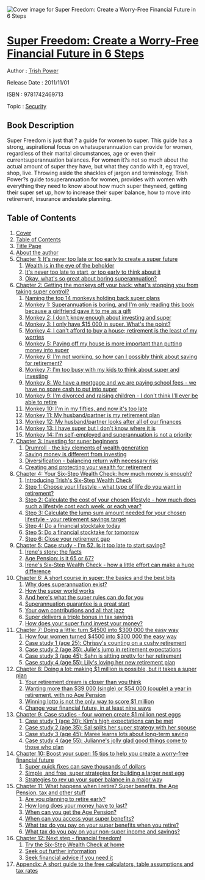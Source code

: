 ![Cover image for Super Freedom: Create a Worry-Free Financial Future in 6 Steps](https://imgdetail.ebookreading.net/cover/cover/security/EB9781742469713.jpg)

[Super Freedom: Create a Worry-Free Financial Future in 6 Steps](https://ebookreading.net/view/book/Super+Freedom%3A+Create+a+Worry-Free+Financial+Future+in+6+Steps-EB9781742469713_1.html "Super Freedom: Create a Worry-Free Financial Future in 6 Steps")
====================================================================================================================

Author : [Trish Power](https://ebookreading.net/search/author/Trish+Power)

Release Date : 2011/11/01

ISBN : 9781742469713

Topic : [Security](https://ebookreading.net/search/category/security)

Book Description
-----------------

Super Freedom is just that ? a guide for women to super. This guide has a strong, aspirational focus on whatsuperannuation can provide for women, regardless of their marital circumstances, age or even their currentsuperannuation balances. For women it?s not so much about the actual amount of super they have, but what they cando with it, eg travel, shop, live.
Throwing aside the shackles of jargon and terminology, Trish Power?s guide tosuperannuation for women, provides with women with everything they need to know about how much super theyneed, getting their super set up, how to increase their super balance, how to move into retirement, insurance andestate planning.
              
Table of Contents
-----------------

1. [Cover](https://ebookreading.net/view/book/Super+Freedom%3A+Create+a+Worry-Free+Financial+Future+in+6+Steps-EB9781742469713_0.html)
1. [Table of Contents](https://ebookreading.net/view/book/Super+Freedom%3A+Create+a+Worry-Free+Financial+Future+in+6+Steps-EB9781742469713_3.html)
1. [Title Page](https://ebookreading.net/view/book/Super+Freedom%3A+Create+a+Worry-Free+Financial+Future+in+6+Steps-EB9781742469713_0.html)
1. [About the author](https://ebookreading.net/view/book/Super+Freedom%3A+Create+a+Worry-Free+Financial+Future+in+6+Steps-EB9781742469713_4.html)
1. [Chapter 1: It&#39;s never too late or too early  to create a super future](https://ebookreading.net/view/book/Super+Freedom%3A+Create+a+Worry-Free+Financial+Future+in+6+Steps-EB9781742469713_5.html#a1)
    1. [Wealth is in the eye of the beholder ](https://ebookreading.net/view/book/Super+Freedom%3A+Create+a+Worry-Free+Financial+Future+in+6+Steps-EB9781742469713_5.html#a2)
    1. [It&#39;s never too late to start, or too early to think about it ](https://ebookreading.net/view/book/Super+Freedom%3A+Create+a+Worry-Free+Financial+Future+in+6+Steps-EB9781742469713_5.html#a3)
    1. [Okay, what&#39;s so great about boring superannuation? ](https://ebookreading.net/view/book/Super+Freedom%3A+Create+a+Worry-Free+Financial+Future+in+6+Steps-EB9781742469713_5.html#a4)
1. [Chapter 2: Getting the monkeys off your back: what&#39;s stopping you from taking super control?](https://ebookreading.net/view/book/Super+Freedom%3A+Create+a+Worry-Free+Financial+Future+in+6+Steps-EB9781742469713_6.html#a1)
    1. [Naming the top 14 monkeys holding back super plans](https://ebookreading.net/view/book/Super+Freedom%3A+Create+a+Worry-Free+Financial+Future+in+6+Steps-EB9781742469713_6.html#a2)
    1. [Monkey 1: Superannuation is boring, and I&#39;m only reading this book because a girlfriend gave it to me as a gift](https://ebookreading.net/view/book/Super+Freedom%3A+Create+a+Worry-Free+Financial+Future+in+6+Steps-EB9781742469713_6.html#a3)
    1. [Monkey 2: I don&#39;t know enough about investing and super](https://ebookreading.net/view/book/Super+Freedom%3A+Create+a+Worry-Free+Financial+Future+in+6+Steps-EB9781742469713_6.html#a4)
    1. [Monkey 3: I only have $15 000 in super. What&#39;s the point?](https://ebookreading.net/view/book/Super+Freedom%3A+Create+a+Worry-Free+Financial+Future+in+6+Steps-EB9781742469713_6.html#a5)
    1. [Monkey 4: I can&#39;t afford to buy a house; retirement is the least of my worries](https://ebookreading.net/view/book/Super+Freedom%3A+Create+a+Worry-Free+Financial+Future+in+6+Steps-EB9781742469713_6.html#a8)
    1. [Monkey 5: Paying off my house is more important than putting money into super](https://ebookreading.net/view/book/Super+Freedom%3A+Create+a+Worry-Free+Financial+Future+in+6+Steps-EB9781742469713_6.html#a9)
    1. [Monkey 6: I&#39;m not working, so how can I possibly think about saving for retirement?](https://ebookreading.net/view/book/Super+Freedom%3A+Create+a+Worry-Free+Financial+Future+in+6+Steps-EB9781742469713_6.html#a10)
    1. [Monkey 7: I&#39;m too busy with my kids to think about super and investing](https://ebookreading.net/view/book/Super+Freedom%3A+Create+a+Worry-Free+Financial+Future+in+6+Steps-EB9781742469713_6.html#a11)
    1. [Monkey 8: We have a mortgage and we are paying school fees - we have no spare cash to put into super](https://ebookreading.net/view/book/Super+Freedom%3A+Create+a+Worry-Free+Financial+Future+in+6+Steps-EB9781742469713_6.html#a12)
    1. [Monkey 9: I&#39;m divorced and raising children - I don&#39;t think I&#39;ll ever be able to retire](https://ebookreading.net/view/book/Super+Freedom%3A+Create+a+Worry-Free+Financial+Future+in+6+Steps-EB9781742469713_6.html#a13)
    1. [Monkey 10: I&#39;m in my fifties, and now it&#39;s too late](https://ebookreading.net/view/book/Super+Freedom%3A+Create+a+Worry-Free+Financial+Future+in+6+Steps-EB9781742469713_6.html#a14)
    1. [Monkey 11: My husband/partner is my  retirement plan](https://ebookreading.net/view/book/Super+Freedom%3A+Create+a+Worry-Free+Financial+Future+in+6+Steps-EB9781742469713_6.html#a15)
    1. [Monkey 12: My husband/partner looks after all of our finances](https://ebookreading.net/view/book/Super+Freedom%3A+Create+a+Worry-Free+Financial+Future+in+6+Steps-EB9781742469713_6.html#a16)
    1. [Monkey 13: I have super but I don&#39;t know where it is](https://ebookreading.net/view/book/Super+Freedom%3A+Create+a+Worry-Free+Financial+Future+in+6+Steps-EB9781742469713_6.html#a17)
    1. [Monkey 14: I&#39;m self-employed and superannuation is not a priority](https://ebookreading.net/view/book/Super+Freedom%3A+Create+a+Worry-Free+Financial+Future+in+6+Steps-EB9781742469713_6.html#a18)
1. [Chapter 3: Investing for super beginners ](https://ebookreading.net/view/book/Super+Freedom%3A+Create+a+Worry-Free+Financial+Future+in+6+Steps-EB9781742469713_7.html#a1)
    1. [Drumroll - the key elements of wealth generation ](https://ebookreading.net/view/book/Super+Freedom%3A+Create+a+Worry-Free+Financial+Future+in+6+Steps-EB9781742469713_7.html#a2)
    1. [Saving money is different from investing ](https://ebookreading.net/view/book/Super+Freedom%3A+Create+a+Worry-Free+Financial+Future+in+6+Steps-EB9781742469713_7.html#a3)
    1. [Diversification - balancing return with necessary risk](https://ebookreading.net/view/book/Super+Freedom%3A+Create+a+Worry-Free+Financial+Future+in+6+Steps-EB9781742469713_7.html#a7)
    1. [Creating and protecting your wealth for retirement ](https://ebookreading.net/view/book/Super+Freedom%3A+Create+a+Worry-Free+Financial+Future+in+6+Steps-EB9781742469713_7.html#a8)
1. [Chapter 4: Your Six-Step Wealth  Check: how much  money is enough?](https://ebookreading.net/view/book/Super+Freedom%3A+Create+a+Worry-Free+Financial+Future+in+6+Steps-EB9781742469713_8.html#a1)
    1. [Introducing Trish&#39;s Six-Step Wealth Check ](https://ebookreading.net/view/book/Super+Freedom%3A+Create+a+Worry-Free+Financial+Future+in+6+Steps-EB9781742469713_8.html#a2)
    1. [Step 1: Choose your lifestyle - what type of life do you want in retirement? ](https://ebookreading.net/view/book/Super+Freedom%3A+Create+a+Worry-Free+Financial+Future+in+6+Steps-EB9781742469713_8.html#a3)
    1. [Step 2: Calculate the cost of your chosen lifestyle -  how much does such a lifestyle cost each week, or each year? ](https://ebookreading.net/view/book/Super+Freedom%3A+Create+a+Worry-Free+Financial+Future+in+6+Steps-EB9781742469713_8.html#a4)
    1. [Step 3: Calculate the lump sum amount needed for your chosen lifestyle - your retirement savings target ](https://ebookreading.net/view/book/Super+Freedom%3A+Create+a+Worry-Free+Financial+Future+in+6+Steps-EB9781742469713_8.html#a9)
    1. [Step 4: Do a financial stocktake today ](https://ebookreading.net/view/book/Super+Freedom%3A+Create+a+Worry-Free+Financial+Future+in+6+Steps-EB9781742469713_8.html#a10)
    1. [Step 5: Do a financial stocktake for tomorrow ](https://ebookreading.net/view/book/Super+Freedom%3A+Create+a+Worry-Free+Financial+Future+in+6+Steps-EB9781742469713_8.html#a11)
    1. [Step 6: Close your retirement gap ](https://ebookreading.net/view/book/Super+Freedom%3A+Create+a+Worry-Free+Financial+Future+in+6+Steps-EB9781742469713_8.html#a12)
1. [Chapter 5: Case study - I&#39;m 52.  Is it too late to  start saving?](https://ebookreading.net/view/book/Super+Freedom%3A+Create+a+Worry-Free+Financial+Future+in+6+Steps-EB9781742469713_9.html#a1)
    1. [Irene&#39;s story: the facts ](https://ebookreading.net/view/book/Super+Freedom%3A+Create+a+Worry-Free+Financial+Future+in+6+Steps-EB9781742469713_9.html#a2)
    1. [Age Pension: is it 65 or 67? ](https://ebookreading.net/view/book/Super+Freedom%3A+Create+a+Worry-Free+Financial+Future+in+6+Steps-EB9781742469713_9.html#a3)
    1. [Irene&#39;s Six-Step Wealth Check - how a little effort can make a huge difference ](https://ebookreading.net/view/book/Super+Freedom%3A+Create+a+Worry-Free+Financial+Future+in+6+Steps-EB9781742469713_9.html#a4)
1. [Chapter 6: A short course in super: the basics and the best bits](https://ebookreading.net/view/book/Super+Freedom%3A+Create+a+Worry-Free+Financial+Future+in+6+Steps-EB9781742469713_10.html#a2)
    1. [Why does superannuation exist?](https://ebookreading.net/view/book/Super+Freedom%3A+Create+a+Worry-Free+Financial+Future+in+6+Steps-EB9781742469713_10.html#a3)
    1. [How the super world works ](https://ebookreading.net/view/book/Super+Freedom%3A+Create+a+Worry-Free+Financial+Future+in+6+Steps-EB9781742469713_10.html#a4)
    1. [And here&#39;s what the super rules can do for you ](https://ebookreading.net/view/book/Super+Freedom%3A+Create+a+Worry-Free+Financial+Future+in+6+Steps-EB9781742469713_10.html#a5)
    1. [Superannuation guarantee is a great start ](https://ebookreading.net/view/book/Super+Freedom%3A+Create+a+Worry-Free+Financial+Future+in+6+Steps-EB9781742469713_10.html#a6)
    1. [Your own contributions and all that jazz ](https://ebookreading.net/view/book/Super+Freedom%3A+Create+a+Worry-Free+Financial+Future+in+6+Steps-EB9781742469713_10.html#a10)
    1. [Super delivers a triple bonus in tax savings ](https://ebookreading.net/view/book/Super+Freedom%3A+Create+a+Worry-Free+Financial+Future+in+6+Steps-EB9781742469713_10.html#a14)
    1. [How does your super fund invest your money? ](https://ebookreading.net/view/book/Super+Freedom%3A+Create+a+Worry-Free+Financial+Future+in+6+Steps-EB9781742469713_10.html#a18)
1. [Chapter 7: Doing a little: turn $4500 into $300 000 the easy way](https://ebookreading.net/view/book/Super+Freedom%3A+Create+a+Worry-Free+Financial+Future+in+6+Steps-EB9781742469713_11.html#a1)
    1. [How four women turned $4500 into $300 000 the easy way ](https://ebookreading.net/view/book/Super+Freedom%3A+Create+a+Worry-Free+Financial+Future+in+6+Steps-EB9781742469713_11.html#a2)
    1. [Case study 1 (age 25): Chrissy&#39;s counting on a cushy retirement ](https://ebookreading.net/view/book/Super+Freedom%3A+Create+a+Worry-Free+Financial+Future+in+6+Steps-EB9781742469713_11.html#a3)
    1. [Case study 2 (age 35): Julie&#39;s jump in retirement expectations ](https://ebookreading.net/view/book/Super+Freedom%3A+Create+a+Worry-Free+Financial+Future+in+6+Steps-EB9781742469713_11.html#a7)
    1. [Case study 3 (age 45): Sahn is sitting pretty  for her retirement ](https://ebookreading.net/view/book/Super+Freedom%3A+Create+a+Worry-Free+Financial+Future+in+6+Steps-EB9781742469713_11.html#a11)
    1. [Case study 4 (age 55): Lily&#39;s loving her new  retirement plan ](https://ebookreading.net/view/book/Super+Freedom%3A+Create+a+Worry-Free+Financial+Future+in+6+Steps-EB9781742469713_11.html#a15)
1. [Chapter 8: Doing a lot: making $1 million is possible, but it takes a super plan](https://ebookreading.net/view/book/Super+Freedom%3A+Create+a+Worry-Free+Financial+Future+in+6+Steps-EB9781742469713_12.html#a1)
    1. [Your retirement dream is closer than you think ](https://ebookreading.net/view/book/Super+Freedom%3A+Create+a+Worry-Free+Financial+Future+in+6+Steps-EB9781742469713_12.html#a2)
    1. [Wanting more than $39 000 (single) or $54 000 (couple) a year in retirement, with no Age Pension ](https://ebookreading.net/view/book/Super+Freedom%3A+Create+a+Worry-Free+Financial+Future+in+6+Steps-EB9781742469713_12.html#a3)
    1. [Winning lotto is not the only way to score $1 million ](https://ebookreading.net/view/book/Super+Freedom%3A+Create+a+Worry-Free+Financial+Future+in+6+Steps-EB9781742469713_12.html#a6)
    1. [Change your financial future, in at least nine ways ](https://ebookreading.net/view/book/Super+Freedom%3A+Create+a+Worry-Free+Financial+Future+in+6+Steps-EB9781742469713_12.html#a7)
1. [Chapter 9: Case studies - four women create $1 million nest eggs](https://ebookreading.net/view/book/Super+Freedom%3A+Create+a+Worry-Free+Financial+Future+in+6+Steps-EB9781742469713_13.html#a1)
    1. [Case study 1 (age 30): Kim&#39;s high expectations  can be met ](https://ebookreading.net/view/book/Super+Freedom%3A+Create+a+Worry-Free+Financial+Future+in+6+Steps-EB9781742469713_13.html#a2)
    1. [Case study 2 (age 35): Sal splits her super strategy with her spouse ](https://ebookreading.net/view/book/Super+Freedom%3A+Create+a+Worry-Free+Financial+Future+in+6+Steps-EB9781742469713_13.html#a7)
    1. [Case study 3 (age 45): Maree learns lots about long-term saving ](https://ebookreading.net/view/book/Super+Freedom%3A+Create+a+Worry-Free+Financial+Future+in+6+Steps-EB9781742469713_13.html#a12)
    1. [Case study 4 (age 55): Julianne&#39;s jolly glad good things come to those who plan ](https://ebookreading.net/view/book/Super+Freedom%3A+Create+a+Worry-Free+Financial+Future+in+6+Steps-EB9781742469713_13.html#a16)
1. [Chapter 10: Boost your super: 15 tips to help you create a worry-free financial future](https://ebookreading.net/view/book/Super+Freedom%3A+Create+a+Worry-Free+Financial+Future+in+6+Steps-EB9781742469713_14.html#a1)
    1. [Super quick fixes can save thousands of dollars ](https://ebookreading.net/view/book/Super+Freedom%3A+Create+a+Worry-Free+Financial+Future+in+6+Steps-EB9781742469713_14.html#a2)
    1. [Simple, and free, super strategies for building  a larger nest egg ](https://ebookreading.net/view/book/Super+Freedom%3A+Create+a+Worry-Free+Financial+Future+in+6+Steps-EB9781742469713_14.html#a8)
    1. [Strategies to rev up your super balance in a major way ](https://ebookreading.net/view/book/Super+Freedom%3A+Create+a+Worry-Free+Financial+Future+in+6+Steps-EB9781742469713_14.html#a14)
1. [Chapter 11: What happens when I retire? Super benefits, the Age Pension, tax and other stuff](https://ebookreading.net/view/book/Super+Freedom%3A+Create+a+Worry-Free+Financial+Future+in+6+Steps-EB9781742469713_15.html#a1)
    1. [Are you planning to retire early? ](https://ebookreading.net/view/book/Super+Freedom%3A+Create+a+Worry-Free+Financial+Future+in+6+Steps-EB9781742469713_15.html#a2)
    1. [How long does your money have to last? ](https://ebookreading.net/view/book/Super+Freedom%3A+Create+a+Worry-Free+Financial+Future+in+6+Steps-EB9781742469713_15.html#a3)
    1. [When can you get the Age Pension? ](https://ebookreading.net/view/book/Super+Freedom%3A+Create+a+Worry-Free+Financial+Future+in+6+Steps-EB9781742469713_15.html#a4)
    1. [When can you access your super benefits? ](https://ebookreading.net/view/book/Super+Freedom%3A+Create+a+Worry-Free+Financial+Future+in+6+Steps-EB9781742469713_15.html#a7)
    1. [What tax do you pay on your super benefits when you retire? ](https://ebookreading.net/view/book/Super+Freedom%3A+Create+a+Worry-Free+Financial+Future+in+6+Steps-EB9781742469713_15.html#a10)
    1. [What tax do you pay on your non-super income and savings? ](https://ebookreading.net/view/book/Super+Freedom%3A+Create+a+Worry-Free+Financial+Future+in+6+Steps-EB9781742469713_15.html#a13)
1. [Chapter 12: Next step - financial freedom! ](https://ebookreading.net/view/book/Super+Freedom%3A+Create+a+Worry-Free+Financial+Future+in+6+Steps-EB9781742469713_17.html#a1)
    1. [Try the Six-Step Wealth Check at home ](https://ebookreading.net/view/book/Super+Freedom%3A+Create+a+Worry-Free+Financial+Future+in+6+Steps-EB9781742469713_17.html#a2)
    1. [Seek out further information](https://ebookreading.net/view/book/Super+Freedom%3A+Create+a+Worry-Free+Financial+Future+in+6+Steps-EB9781742469713_17.html#a3)
    1. [Seek financial advice if you need it ](https://ebookreading.net/view/book/Super+Freedom%3A+Create+a+Worry-Free+Financial+Future+in+6+Steps-EB9781742469713_17.html#a7)
1. [Appendix: A short guide to the free  calculators, table assumptions  and tax rates ](https://ebookreading.net/view/book/Super+Freedom%3A+Create+a+Worry-Free+Financial+Future+in+6+Steps-EB9781742469713_18.html)
